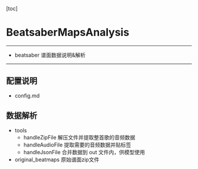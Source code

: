 [toc]
# BeatsaberMapsAnalysis

-----------------
+ beatsaber 谱面数据说明&解析
-----------------

## 配置说明
+ config.md

## 数据解析
+ tools
	+ handleZipFile 解压文件并提取整首歌的音频数据
	+ handleAudioFile 提取需要的音频数据并贴标签
	+ handleJsonFile 合并数据到 out 文件内，供模型使用
+ original_beatmaps 原始谱面zip文件